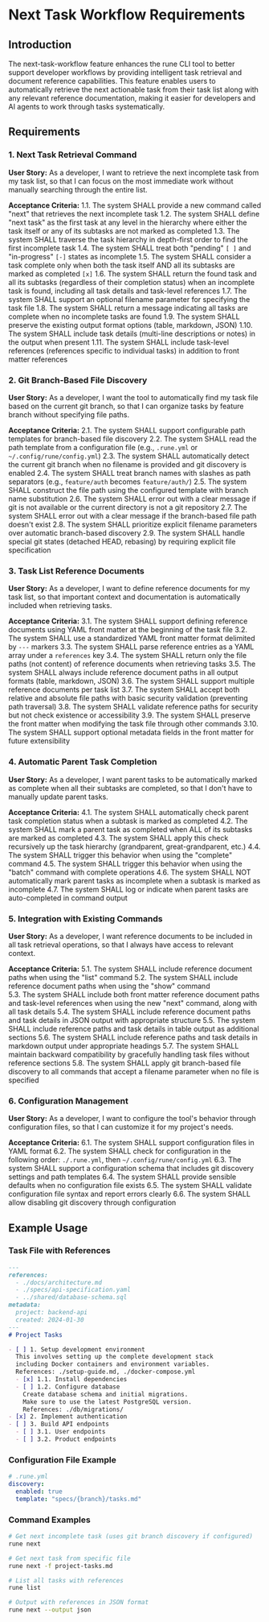 # Next Task Workflow Requirements

## Introduction

The next-task-workflow feature enhances the rune CLI tool to better support developer workflows by providing intelligent task retrieval and document reference capabilities. This feature enables users to automatically retrieve the next actionable task from their task list along with any relevant reference documentation, making it easier for developers and AI agents to work through tasks systematically.

## Requirements

### 1. Next Task Retrieval Command

**User Story:** As a developer, I want to retrieve the next incomplete task from my task list, so that I can focus on the most immediate work without manually searching through the entire list.

**Acceptance Criteria:**
1.1. The system SHALL provide a new command called "next" that retrieves the next incomplete task
1.2. The system SHALL define "next task" as the first task at any level in the hierarchy where either the task itself or any of its subtasks are not marked as completed
1.3. The system SHALL traverse the task hierarchy in depth-first order to find the first incomplete task
1.4. The system SHALL treat both "pending" `[ ]` and "in-progress" `[-]` states as incomplete
1.5. The system SHALL consider a task complete only when both the task itself AND all its subtasks are marked as completed `[x]`
1.6. The system SHALL return the found task and all its subtasks (regardless of their completion status) when an incomplete task is found, including all task details and task-level references
1.7. The system SHALL support an optional filename parameter for specifying the task file
1.8. The system SHALL return a message indicating all tasks are complete when no incomplete tasks are found
1.9. The system SHALL preserve the existing output format options (table, markdown, JSON)
1.10. The system SHALL include task details (multi-line descriptions or notes) in the output when present
1.11. The system SHALL include task-level references (references specific to individual tasks) in addition to front matter references

### 2. Git Branch-Based File Discovery

**User Story:** As a developer, I want the tool to automatically find my task file based on the current git branch, so that I can organize tasks by feature branch without specifying file paths.

**Acceptance Criteria:**
2.1. The system SHALL support configurable path templates for branch-based file discovery
2.2. The system SHALL read the path template from a configuration file (e.g., `.rune.yml` or `~/.config/rune/config.yml`)
2.3. The system SHALL automatically detect the current git branch when no filename is provided and git discovery is enabled
2.4. The system SHALL treat branch names with slashes as path separators (e.g., `feature/auth` becomes `feature/auth/`)
2.5. The system SHALL construct the file path using the configured template with branch name substitution
2.6. The system SHALL error out with a clear message if git is not available or the current directory is not a git repository
2.7. The system SHALL error out with a clear message if the branch-based file path doesn't exist
2.8. The system SHALL prioritize explicit filename parameters over automatic branch-based discovery
2.9. The system SHALL handle special git states (detached HEAD, rebasing) by requiring explicit file specification

### 3. Task List Reference Documents

**User Story:** As a developer, I want to define reference documents for my task list, so that important context and documentation is automatically included when retrieving tasks.

**Acceptance Criteria:**
3.1. The system SHALL support defining reference documents using YAML front matter at the beginning of the task file
3.2. The system SHALL use a standardized YAML front matter format delimited by `---` markers
3.3. The system SHALL parse reference entries as a YAML array under a `references` key
3.4. The system SHALL return only the file paths (not content) of reference documents when retrieving tasks
3.5. The system SHALL always include reference document paths in all output formats (table, markdown, JSON)
3.6. The system SHALL support multiple reference documents per task list
3.7. The system SHALL accept both relative and absolute file paths with basic security validation (preventing path traversal)
3.8. The system SHALL validate reference paths for security but not check existence or accessibility
3.9. The system SHALL preserve the front matter when modifying the task file through other commands
3.10. The system SHALL support optional metadata fields in the front matter for future extensibility

### 4. Automatic Parent Task Completion

**User Story:** As a developer, I want parent tasks to be automatically marked as complete when all their subtasks are completed, so that I don't have to manually update parent tasks.

**Acceptance Criteria:**
4.1. The system SHALL automatically check parent task completion status when a subtask is marked as completed
4.2. The system SHALL mark a parent task as completed when ALL of its subtasks are marked as completed
4.3. The system SHALL apply this check recursively up the task hierarchy (grandparent, great-grandparent, etc.)
4.4. The system SHALL trigger this behavior when using the "complete" command
4.5. The system SHALL trigger this behavior when using the "batch" command with complete operations
4.6. The system SHALL NOT automatically mark parent tasks as incomplete when a subtask is marked as incomplete
4.7. The system SHALL log or indicate when parent tasks are auto-completed in command output

### 5. Integration with Existing Commands

**User Story:** As a developer, I want reference documents to be included in all task retrieval operations, so that I always have access to relevant context.

**Acceptance Criteria:**
5.1. The system SHALL include reference document paths when using the "list" command
5.2. The system SHALL include reference document paths when using the "show" command  
5.3. The system SHALL include both front matter reference document paths and task-level references when using the new "next" command, along with all task details
5.4. The system SHALL include reference document paths and task details in JSON output with appropriate structure
5.5. The system SHALL include reference paths and task details in table output as additional sections
5.6. The system SHALL include reference paths and task details in markdown output under appropriate headings
5.7. The system SHALL maintain backward compatibility by gracefully handling task files without reference sections
5.8. The system SHALL apply git branch-based file discovery to all commands that accept a filename parameter when no file is specified

### 6. Configuration Management

**User Story:** As a developer, I want to configure the tool's behavior through configuration files, so that I can customize it for my project's needs.

**Acceptance Criteria:**
6.1. The system SHALL support configuration files in YAML format
6.2. The system SHALL check for configuration in the following order: `./.rune.yml`, then `~/.config/rune/config.yml`
6.3. The system SHALL support a configuration schema that includes git discovery settings and path templates
6.4. The system SHALL provide sensible defaults when no configuration file exists
6.5. The system SHALL validate configuration file syntax and report errors clearly
6.6. The system SHALL allow disabling git discovery through configuration

## Example Usage

### Task File with References

```markdown
---
references:
  - ./docs/architecture.md
  - ./specs/api-specification.yaml
  - ../shared/database-schema.sql
metadata:
  project: backend-api
  created: 2024-01-30
---
# Project Tasks

- [ ] 1. Setup development environment
  This involves setting up the complete development stack
  including Docker containers and environment variables.
  References: ./setup-guide.md, ./docker-compose.yml
  - [x] 1.1. Install dependencies
  - [ ] 1.2. Configure database
    Create database schema and initial migrations.
    Make sure to use the latest PostgreSQL version.
    References: ./db/migrations/
- [x] 2. Implement authentication
- [ ] 3. Build API endpoints
  - [ ] 3.1. User endpoints
  - [ ] 3.2. Product endpoints
```

### Configuration File Example

```yaml
# .rune.yml
discovery:
  enabled: true
  template: "specs/{branch}/tasks.md"
```

### Command Examples

```bash
# Get next incomplete task (uses git branch discovery if configured)
rune next

# Get next task from specific file
rune next -f project-tasks.md

# List all tasks with references
rune list

# Output with references in JSON format
rune next --output json
```